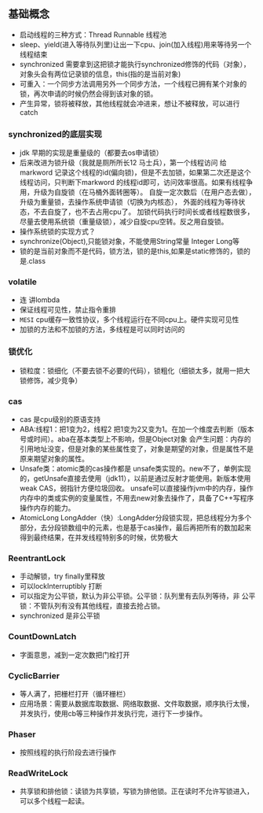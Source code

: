 ## 基础概念
* 启动线程的三种方式：Thread Runnable 线程池
* sleep、yield(进入等待队列里)让出一下cpu、join(加入线程)用来等待另一个线程结束
* synchronized 需要拿到这把锁才能执行synchronized修饰的代码（对象），
对象头会有两位记录锁的信息，this(指的是当前对象)
* 可重入：一个同步方法调用另外一个同步方法，一个线程已拥有某个对象的锁，再次申请的时候仍然会得到该对象的锁。
* 产生异常，锁将被释放，其他线程就会冲进来，想让不被释放，可以进行catch

### synchronized的底层实现  
* jdk 早期的实现是重量级的（都要去os申请锁）
* 后来改进为锁升级（我就是厕所所长12 马士兵），第一个线程访问 给markword
记录这个线程的id(偏向锁)，但是不去加锁，如果第二次还是这个线程访问，只判断下markword
的线程id即可，访问效率很高。如果有线程争用，升级为自旋锁（在马桶外面转圈等）。
自旋一定次数后（在用户态去做），升级为重量锁，去操作系统申请锁（切换为内核态），
外面的线程为等待状态，不去自旋了，也不去占用cpu了。
加锁代码执行时间长或者线程数很多，尽量去使用系统锁（重量级锁），减少自旋cpu空转。反之用自旋锁。
* 操作系统锁的实现方式？
* synchronize(Object),只能锁对象，不能使用String常量 Integer Long等
* 锁的是当前对象而不是代码，锁方法，锁的是this,如果是static修饰的，锁的是.class

### volatile  
* 连 讲lombda  
* 保证线程可见性，禁止指令重排
* `MESI` cpu缓存一致性协议，多个线程运行在不同cpu上。硬件实现可见性
* 加锁的方法和不加锁的方法，多线程是可以同时访问的  
### 锁优化
* 锁粒度：锁细化（不要去锁不必要的代码），锁粗化（细锁太多，就用一把大锁修饰，减少竞争）
### cas  
* cas 是cpu级别的原语支持
* ABA:线程1：把1变为2，线程2 把1变为2又变为1。在加一个维度去判断（版本号或时间）。aba在基本类型上不影响，但是Object对象 会产生问题：内存的引用地址没变，但是对象的某些属性变了，对象是期望的对象，但是属性不是原来期望对象的属性。
* Unsafe类：atomic类的cas操作都是 unsafe类实现的。new不了，单例实现的，getUnsafe直接去使用（jdk11），以前是通过反射才能使用。新版本使用weak CAS，弱指针方便垃圾回收。
unsafe可以直接操作jvm中的内存，操作内存中的类或实例的变量属性，不用去new对象去操作了，具备了C++写程序操作内存的能力。
* AtomicLong LongAdder（快）:LongAdder分段锁实现，把总线程分为多个部分，去分段锁数组中的元素，也是基于cas操作，最后再把所有的数加起来得到最终结果，在并发线程特别多的时候，优势极大
### ReentrantLock  
* 手动解锁，try finally里释放
* 可以lockInterruptibly 打断
* 可以指定为公平锁，默认为非公平锁。公平锁：队列里有去队列等待，非
公平锁：不管队列有没有其他线程，直接去抢占锁。
* synchronized 是非公平锁

### CountDownLatch  
* 字面意思，减到一定次数把门栓打开
### CyclicBarrier  
* 等人满了，把栅栏打开（循环栅栏）
* 应用场景：需要从数据库取数据、网络取数据、文件取数据，顺序执行太慢，并发执行，使用cb等三种操作并发执行完，进行下一步操作。
### Phaser
* 按照线程的执行阶段去进行操作
### ReadWriteLock
* 共享锁和排他锁：读锁为共享锁，写锁为排他锁。正在读时不允许写锁进入，可以多个线程一起读。
































































































